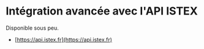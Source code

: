 # Intégration avancée avec l'API ISTEX

Disponible sous peu.

* [https://api.istex.fr](https://api.istex.fr)



